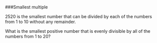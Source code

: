 ###Smallest multiple

2520 is the smallest number that can be divided by each of the numbers from
1 to 10 without any remainder.

What is the smallest positive number that is evenly divisible by all of the
numbers from 1 to 20?
